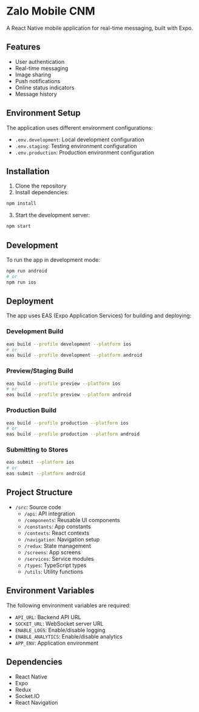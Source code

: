 # Zalo Mobile CNM

A React Native mobile application for real-time messaging, built with Expo.

## Features

- User authentication
- Real-time messaging
- Image sharing
- Push notifications
- Online status indicators
- Message history

## Environment Setup

The application uses different environment configurations:

- `.env.development`: Local development configuration
- `.env.staging`: Testing environment configuration
- `.env.production`: Production environment configuration

## Installation

1. Clone the repository
2. Install dependencies:

```bash
npm install
```

3. Start the development server:

```bash
npm start
```

## Development

To run the app in development mode:

```bash
npm run android
# or
npm run ios
```

## Deployment

The app uses EAS (Expo Application Services) for building and deploying:

### Development Build

```bash
eas build --profile development --platform ios
# or
eas build --profile development --platform android
```

### Preview/Staging Build

```bash
eas build --profile preview --platform ios
# or
eas build --profile preview --platform android
```

### Production Build

```bash
eas build --profile production --platform ios
# or
eas build --profile production --platform android
```

### Submitting to Stores

```bash
eas submit --platform ios
# or
eas submit --platform android
```

## Project Structure

- `/src`: Source code
  - `/api`: API integration
  - `/components`: Reusable UI components
  - `/constants`: App constants
  - `/contexts`: React contexts
  - `/navigation`: Navigation setup
  - `/redux`: State management
  - `/screens`: App screens
  - `/services`: Service modules
  - `/types`: TypeScript types
  - `/utils`: Utility functions

## Environment Variables

The following environment variables are required:

- `API_URL`: Backend API URL
- `SOCKET_URL`: WebSocket server URL
- `ENABLE_LOGS`: Enable/disable logging
- `ENABLE_ANALYTICS`: Enable/disable analytics
- `APP_ENV`: Application environment

## Dependencies

- React Native
- Expo
- Redux
- Socket.IO
- React Navigation 